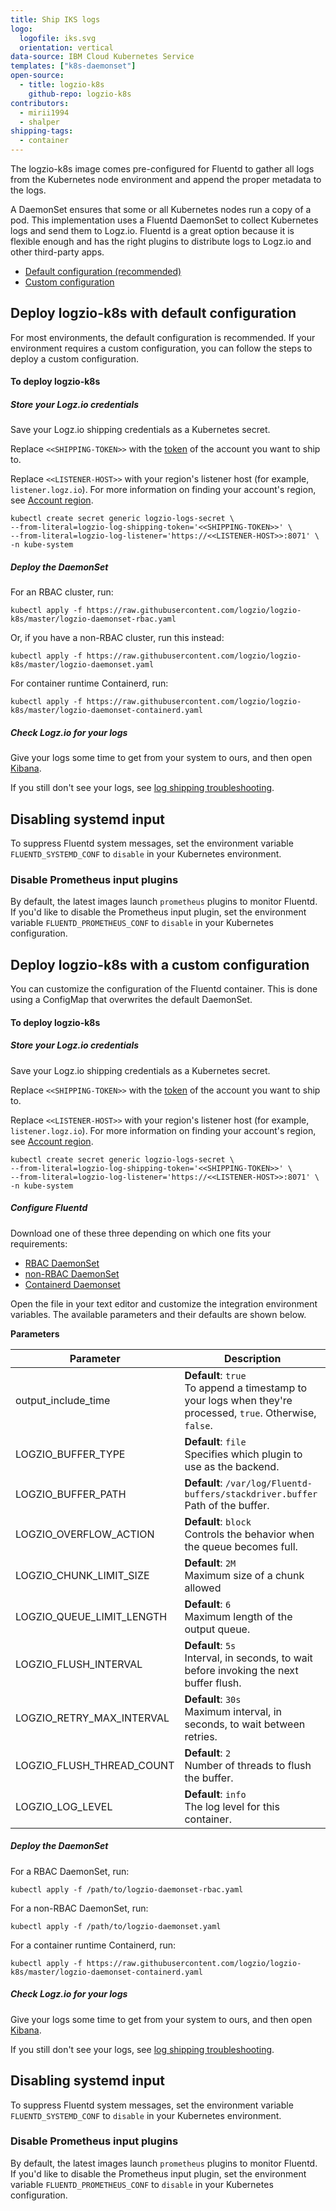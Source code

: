 ```yaml
---
title: Ship IKS logs
logo:
  logofile: iks.svg
  orientation: vertical
data-source: IBM Cloud Kubernetes Service
templates: ["k8s-daemonset"]
open-source:
  - title: logzio-k8s
    github-repo: logzio-k8s
contributors:
  - mirii1994
  - shalper
shipping-tags:
  - container
---
```


The logzio-k8s image comes pre-configured for Fluentd to gather all logs from the Kubernetes node environment and append the proper metadata to the logs.

A DaemonSet ensures that some or all Kubernetes nodes run a copy of a pod.
This implementation uses a Fluentd DaemonSet to collect Kubernetes logs and send them to Logz.io.
Fluentd is a great option because it is flexible enough and has the right plugins to distribute logs to Logz.io and other third-party apps.

<div class="branching-container">

* [Default configuration <span class="sm ital">(recommended)</span>](#default-config)
* [Custom configuration](#custom-config)

<div id="default-config">

## Deploy logzio-k8s with default configuration

For most environments, the default configuration is recommended. If your environment requires a custom configuration, you can follow the steps to deploy a custom configuration.


#### To deploy logzio-k8s

<div class="tasklist">

##### Store your Logz.io credentials

Save your Logz.io shipping credentials as a Kubernetes secret.

Replace `<<SHIPPING-TOKEN>>` with the [token](https://app.logz.io/#/dashboard/settings/general) of the account you want to ship to.

Replace `<<LISTENER-HOST>>` with your region's listener host (for example, `listener.logz.io`).
For more information on finding your account's region,
see [Account region](https://docs.logz.io/user-guide/accounts/account-region.html).

```shell
kubectl create secret generic logzio-logs-secret \
--from-literal=logzio-log-shipping-token='<<SHIPPING-TOKEN>>' \
--from-literal=logzio-log-listener='https://<<LISTENER-HOST>>:8071' \
-n kube-system
```

##### Deploy the DaemonSet

For an RBAC cluster, run:

```shell
kubectl apply -f https://raw.githubusercontent.com/logzio/logzio-k8s/master/logzio-daemonset-rbac.yaml
```

Or, if you have a non-RBAC cluster, run this instead:

```shell
kubectl apply -f https://raw.githubusercontent.com/logzio/logzio-k8s/master/logzio-daemonset.yaml
```

For container runtime Containerd, run:

```shell
kubectl apply -f https://raw.githubusercontent.com/logzio/logzio-k8s/master/logzio-daemonset-containerd.yaml
```

#####  Check Logz.io for your logs

Give your logs some time to get from your system to ours,
and then open [Kibana](https://app.logz.io/#/dashboard/kibana).

If you still don't see your logs,
see [log shipping troubleshooting](https://docs.logz.io/user-guide/log-shipping/log-shipping-troubleshooting.html).


## Disabling systemd input

To suppress Fluentd system messages, set the environment variable `FLUENTD_SYSTEMD_CONF` to `disable` in your Kubernetes environment.

### Disable Prometheus input plugins

By default, the latest images launch `prometheus` plugins to monitor Fluentd.
If you'd like to disable the Prometheus input plugin, set the environment variable `FLUENTD_PROMETHEUS_CONF` to `disable` in your Kubernetes configuration.


</div>
</div>
<!-- tab:end -->


<!-- tab:start -->
<div id="custom-config">

## Deploy logzio-k8s with a custom configuration

You can customize the configuration of the Fluentd container.
This is done using a ConfigMap that overwrites the default DaemonSet.

#### To deploy logzio-k8s

<div class="tasklist">

#####  Store your Logz.io credentials

Save your Logz.io shipping credentials as a Kubernetes secret.

Replace `<<SHIPPING-TOKEN>>` with the [token](https://app.logz.io/#/dashboard/settings/general) of the account you want to ship to. 


Replace `<<LISTENER-HOST>>` with your region's listener host (for example, `listener.logz.io`).
For more information on finding your account's region,
see [Account region](https://docs.logz.io/user-guide/accounts/account-region.html).

```shell
kubectl create secret generic logzio-logs-secret \
--from-literal=logzio-log-shipping-token='<<SHIPPING-TOKEN>>' \
--from-literal=logzio-log-listener='https://<<LISTENER-HOST>>:8071' \
-n kube-system
```

##### Configure Fluentd

Download one of these three depending on which one fits your requirements:

* [RBAC DaemonSet](https://raw.githubusercontent.com/logzio/logzio-k8s/master/logzio-daemonset-rbac.yaml)
* [non-RBAC DaemonSet](https://raw.githubusercontent.com/logzio/logzio-k8s/master/logzio-daemonset.yaml)
* [Containerd Daemonset](https://raw.githubusercontent.com/logzio/logzio-k8s/master/logzio-daemonset-containerd.yaml)


Open the file in your text editor and customize the integration environment variables. The available parameters and their defaults are shown below.

**Parameters**

| Parameter | Description |
|---|---|
| output_include_time | **Default**: `true` <br>  To append a timestamp to your logs when they're processed, `true`. Otherwise, `false`. |
| LOGZIO_BUFFER_TYPE | **Default**: `file` <br>  Specifies which plugin to use as the backend. |
| LOGZIO_BUFFER_PATH | **Default**: `/var/log/Fluentd-buffers/stackdriver.buffer` <br>  Path of the buffer. |
| LOGZIO_OVERFLOW_ACTION | **Default**: `block` <br>  Controls the behavior when the queue becomes full. |
| LOGZIO_CHUNK_LIMIT_SIZE | **Default**: `2M` <br>  Maximum size of a chunk allowed |
| LOGZIO_QUEUE_LIMIT_LENGTH | **Default**: `6` <br>  Maximum length of the output queue. |
| LOGZIO_FLUSH_INTERVAL | **Default**: `5s` <br>  Interval, in seconds, to wait before invoking the next buffer flush. |
| LOGZIO_RETRY_MAX_INTERVAL | **Default**: `30s` <br>  Maximum interval, in seconds, to wait between retries. |
| LOGZIO_FLUSH_THREAD_COUNT | **Default**: `2` <br>  Number of threads to flush the buffer. |
| LOGZIO_LOG_LEVEL | **Default**: `info` <br> The log level for this container. |

##### Deploy the DaemonSet

For a RBAC DaemonSet, run:

```shell
kubectl apply -f /path/to/logzio-daemonset-rbac.yaml
```

For a non-RBAC DaemonSet, run:

```shell
kubectl apply -f /path/to/logzio-daemonset.yaml
```

For a container runtime Containerd, run:

```shell
kubectl apply -f https://raw.githubusercontent.com/logzio/logzio-k8s/master/logzio-daemonset-containerd.yaml
```

#####  Check Logz.io for your logs

Give your logs some time to get from your system to ours,
and then open [Kibana](https://app.logz.io/#/dashboard/kibana).

If you still don't see your logs,
see [log shipping troubleshooting](https://docs.logz.io/user-guide/log-shipping/log-shipping-troubleshooting.html).


## Disabling systemd input

To suppress Fluentd system messages, set the environment variable `FLUENTD_SYSTEMD_CONF` to `disable` in your Kubernetes environment.

### Disable Prometheus input plugins

By default, the latest images launch `prometheus` plugins to monitor Fluentd.
If you'd like to disable the Prometheus input plugin, set the environment variable `FLUENTD_PROMETHEUS_CONF` to `disable` in your Kubernetes configuration.

</div>
</div>
<!-- tab:end -->


